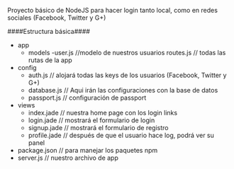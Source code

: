 Proyecto básico de NodeJS para hacer login tanto local, como en redes sociales (Facebook, Twitter y G+)

####Estructura básica####

- app
	- models
		-user.js //modelo de nuestros usuarios
	routes.js // todas las rutas de la app
- config
	- auth.js // alojará todas las keys de los usuarios (Facebook, Twitter y G+)
	- database.js // Aqui irán las configuraciones con la base de datos
	- passport.js // configuración de passport
- views
	- index.jade // nuestra home page con los login links
	- login.jade // mostrará el formulario de login
	- signup.jade // mostrará el formulario de registro
	- profile.jade // después de que el usuario hace log, podrá ver su panel
- package.json // para manejar los paquetes npm
- server.js // nuestro archivo de app